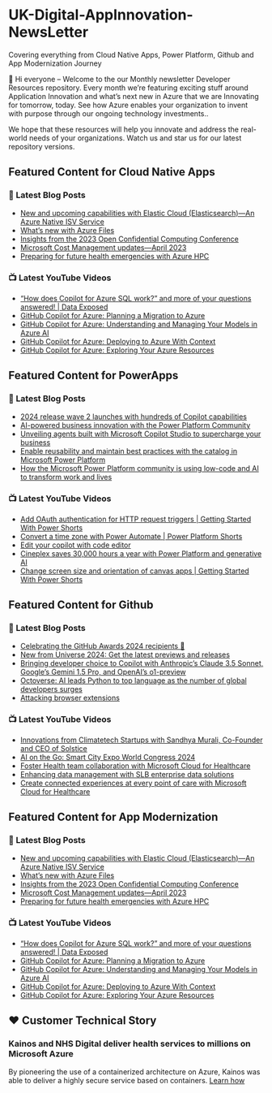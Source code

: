 # UK-Digital-AppInnovation-NewsLetter

Covering everything from Cloud Native Apps, Power Platform, Github and App Modernization Journey

👋 Hi everyone – Welcome to the our Monthly newsletter Developer Resources repository. Every month we’re featuring exciting stuff around Application Innovation and what’s next new in Azure that we are Innovating for tomorrow, today. See how Azure enables your organization to invent with purpose through our ongoing technology investments..


We hope that these resources will help you innovate and address the real-world needs of your organizations. Watch us and star us for our latest repository versions.

## Featured Content for Cloud Native Apps


### 📝 Latest Blog Posts

    
<!-- BLOGCNA:START -->
- [New and upcoming capabilities with Elastic Cloud (Elasticsearch)—An Azure Native ISV Service](https://azure.microsoft.com/blog/new-and-upcoming-capabilities-with-elastic-cloud-elasticsearch-an-azure-native-isv-service/)
- [What’s new with Azure Files](https://azure.microsoft.com/blog/what-s-new-with-azure-files/)
- [Insights from the 2023 Open Confidential Computing Conference](https://azure.microsoft.com/blog/insights-from-the-2023-open-confidential-computing-conference/)
- [Microsoft Cost Management updates—April 2023](https://azure.microsoft.com/blog/microsoft-cost-management-updates-april-2023/)
- [Preparing for future health emergencies with Azure HPC ](https://azure.microsoft.com/blog/preparing-for-future-health-emergencies-with-azure-hpc/)
<!-- BLOGCNA:END -->

### 📺 Latest YouTube Videos

 
<!-- YOUTUBECNA:START -->
- [“How does Copilot for Azure SQL work?” and more of your questions answered! | Data Exposed](https://www.youtube.com/watch?v=3RqhefWEbgo)
- [GitHub Copilot for Azure: Planning a Migration to Azure](https://www.youtube.com/watch?v=oMuBtlU5BcA)
- [GitHub Copilot for Azure: Understanding and Managing Your Models in Azure AI](https://www.youtube.com/watch?v=j-yhG0y9ei4)
- [GitHub Copilot for Azure: Deploying to Azure With Context](https://www.youtube.com/watch?v=Wp336cdzE4Y)
- [GitHub Copilot for Azure: Exploring Your Azure Resources](https://www.youtube.com/watch?v=tRArkUyTuHU)
<!-- YOUTUBECNA:END -->

##  Featured Content for PowerApps
### 📝 Latest Blog Posts
<!-- BLOGPOWER:START -->
- [2024 release wave 2 launches with hundreds of Copilot capabilities](https://www.microsoft.com/en-us/dynamics-365/blog/business-leader/2024/10/29/2024-release-wave-2-launches-with-hundreds-of-copilot-capabilities/)
- [AI-powered business innovation with the Power Platform Community](https://www.microsoft.com/en-us/power-platform/blog/2024/09/18/ai-powered-business-innovation-with-the-power-platform-community/)
- [Unveiling agents built with Microsoft Copilot Studio to supercharge your business](https://www.microsoft.com/en-us/microsoft-copilot/blog/copilot-studio/unveiling-copilot-agents-built-with-microsoft-copilot-studio-to-supercharge-your-business/)
- [Enable reusability and maintain best practices with the catalog in Microsoft Power Platform](https://www.microsoft.com/en-us/power-platform/blog/2024/09/11/enable-reusability-and-maintain-best-practices-with-the-catalog-in-microsoft-power-platform/)
- [How the Microsoft Power Platform community is using low-code and AI to transform work and lives](https://www.microsoft.com/en-us/power-platform/blog/2024/09/10/how-the-microsoft-power-platform-community-is-using-low-code-and-ai-to-transform-work-and-lives/)
<!-- BLOGPOWER:END -->
 ### 📺 Latest YouTube Videos
    
<!-- YOUTUBEPOWER:START -->
- [Add OAuth authentication for HTTP request triggers | Getting Started With Power Shorts](https://www.youtube.com/watch?v=USzJtkkHSD0)
- [Convert a time zone with Power Automate | Power Platform Shorts](https://www.youtube.com/watch?v=ssq7h8kFhJs)
- [Edit your copilot with code editor](https://www.youtube.com/watch?v=y_2L884NuQc)
- [Cineplex saves 30,000 hours a year with Power Platform and generative AI](https://www.youtube.com/watch?v=aQJ-SwBeyL8)
- [Change screen size and orientation of canvas apps | Getting Started With Power Shorts](https://www.youtube.com/watch?v=dsow8q4LzA8)
<!-- YOUTUBEPOWER:END -->

##  Featured Content for Github
### 📝 Latest Blog Posts
<!-- BLOGGITHUB:START -->
- [Celebrating the GitHub Awards 2024 recipients 🎉](https://github.blog/news-insights/company-news/celebrating-the-github-awards-2024-recipients/)
- [New from Universe 2024: Get the latest previews and releases](https://github.blog/news-insights/product-news/universe-2024-previews-releases/)
- [Bringing developer choice to Copilot with Anthropic’s Claude 3.5 Sonnet, Google’s Gemini 1.5 Pro, and OpenAI’s o1-preview](https://github.blog/news-insights/product-news/bringing-developer-choice-to-copilot/)
- [Octoverse: AI leads Python to top language as the number of global developers surges](https://github.blog/news-insights/octoverse/octoverse-2024/)
- [Attacking browser extensions](https://github.blog/security/vulnerability-research/attacking-browser-extensions/)
<!-- BLOGGITHUB:END -->
### 📺 Latest YouTube Videos
<!-- YOUTUBEGITHUB:START -->
- [Innovations from Climatetech Startups with Sandhya Murali, Co-Founder and CEO of Solstice](https://www.youtube.com/watch?v=_nqADWg4N8w)
- [AI on the Go: Smart City Expo World Congress 2024](https://www.youtube.com/watch?v=5X4wekVY24Y)
- [Foster Health team collaboration with Microsoft Cloud for Healthcare](https://www.youtube.com/watch?v=I3xL_A10JAI)
- [Enhancing data management with SLB enterprise data solutions](https://www.youtube.com/watch?v=Z-SF42l7y0Y)
- [Create connected experiences at every point of care with Microsoft Cloud for Healthcare](https://www.youtube.com/watch?v=3wDM4RbEMgA)
<!-- YOUTUBEGITHUB:END -->
##  Featured Content for App Modernization
### 📝 Latest Blog Posts
<!-- BLOGAPPMOD:START -->
- [New and upcoming capabilities with Elastic Cloud (Elasticsearch)—An Azure Native ISV Service](https://azure.microsoft.com/blog/new-and-upcoming-capabilities-with-elastic-cloud-elasticsearch-an-azure-native-isv-service/)
- [What’s new with Azure Files](https://azure.microsoft.com/blog/what-s-new-with-azure-files/)
- [Insights from the 2023 Open Confidential Computing Conference](https://azure.microsoft.com/blog/insights-from-the-2023-open-confidential-computing-conference/)
- [Microsoft Cost Management updates—April 2023](https://azure.microsoft.com/blog/microsoft-cost-management-updates-april-2023/)
- [Preparing for future health emergencies with Azure HPC ](https://azure.microsoft.com/blog/preparing-for-future-health-emergencies-with-azure-hpc/)
<!-- BLOGAPPMOD:END -->
### 📺 Latest YouTube Videos
<!-- YOUTUBEAPPMOD:START -->
- [“How does Copilot for Azure SQL work?” and more of your questions answered! | Data Exposed](https://www.youtube.com/watch?v=3RqhefWEbgo)
- [GitHub Copilot for Azure: Planning a Migration to Azure](https://www.youtube.com/watch?v=oMuBtlU5BcA)
- [GitHub Copilot for Azure: Understanding and Managing Your Models in Azure AI](https://www.youtube.com/watch?v=j-yhG0y9ei4)
- [GitHub Copilot for Azure: Deploying to Azure With Context](https://www.youtube.com/watch?v=Wp336cdzE4Y)
- [GitHub Copilot for Azure: Exploring Your Azure Resources](https://www.youtube.com/watch?v=tRArkUyTuHU)
<!-- YOUTUBEAPPMOD:END -->


## ♥️ Customer Technical Story 

### Kainos and NHS Digital deliver health services to millions on Microsoft Azure

By pioneering the use of a containerized architecture on Azure, Kainos was able to deliver a highly secure service based on containers. [Learn how](https://customers.microsoft.com/en-us/story/1368348549535774520-kainos-and-nhs-digital-deliver-health-services-to-millions-on-microsoft-azure)


